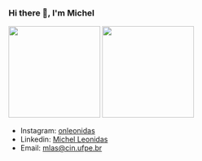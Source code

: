 ### Hi there 👋, I'm Michel 

 <div>
    <a href="https://github.com/onleonidas"></a>
  <img height="180em" src="https://github-readme-stats.vercel.app/api?username=onleonidas&show_icons=true&theme=midnight-purple&include_all_commits=true&count_private=true"/>
  <img height="180em" src="https://github-readme-stats.vercel.app/api/top-langs/?username=onleonidas&hide=Jupyter%20Notebook,VHDL,verilog,makefile,shell,css&layout=compact&langs_count=10&theme=midnight-purple"/>
</div>
  
  
<ul>
  <li>Instagram: <a href="https://www.instagram.com/onleonidas/">onleonidas</a></li>
  <li>Linkedin: <a href="https://www.linkedin.com/in/michel-leonidas-89223421b">Michel Leonidas</a></li>
  <li>Email: <a href="">mlas@cin.ufpe.br</a></li>
</ul>  



